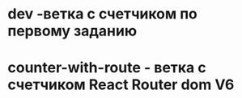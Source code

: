 # dev -ветка с счетчиком по первому заданию

# counter-with-route - ветка с счетчиком React Router dom V6
